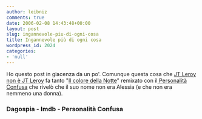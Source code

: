 ```yaml
---
author: leibniz
comments: true
date: 2006-02-08 14:43:48+00:00
layout: post
slug: ingannevole-piu-di-ogni-cosa
title: Ingannevole più di ogni cosa
wordpress_id: 2024
categories:
- 'null'
---
```


Ho questo post in giacenza da un po'. Comunque questa cosa che [JT Leroy non è JT Leroy](http://www.blognews.it/click/-3,156183/) fa tanto "[Il colore della Notte](http://www.imdb.com/title/tt0109456/)" remixato con il[ Personalità Confusa](http://personalitaconfusa.splinder.com/) che rivelò che il suo nome non era Alessia (e che non era nemmeno una donna).


### Dagospia - Imdb - Personalità Confusa
